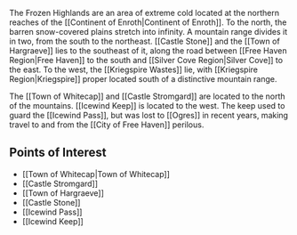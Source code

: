 The Frozen Highlands are an area of extreme cold located at the northern reaches of the [[Continent of Enroth|Continent of Enroth]]. To the north, the barren snow-covered plains stretch into infinity. A mountain range divides it in two, from the south to the northeast. [[Castle Stone]] and the [[Town of Hargraeve]] lies to the southeast of it, along the road between [[Free Haven Region|Free Haven]] to the south and [[Silver Cove Region|Silver Cove]] to the east. To the west, the [[Kriegspire Wastes]] lie, with [[Kriegspire Region|Kriegspire]] proper located south of a distinctive mountain range.

The [[Town of Whitecap]] and [[Castle Stromgard]] are located to the north of the mountains. [[Icewind Keep]] is located to the west. The keep used to guard the [[Icewind Pass]], but was lost to [[Ogres]] in recent years, making travel to and from the [[City of Free Haven]] perilous.
## Points of Interest
* [[Town of Whitecap|Town of Whitecap]]
* [[Castle Stromgard]]
* [[Town of Hargraeve]]
* [[Castle Stone]]
* [[Icewind Pass]]
* [[Icewind Keep]]
